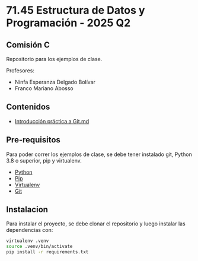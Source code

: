 # 71.45 Estructura de Datos y Programación - 2025 Q2
## Comisión C

Repositorio para los ejemplos de clase.

Profesores:
- Ninfa Esperanza Delgado Bolívar
- Franco Mariano Abosso

## Contenidos

- [Introducción práctica a Git.md](.docs/Git.md)

## Pre-requisitos
Para poder correr los ejemplos de clase, se debe tener instalado git, Python 3.8 o superior, pip y virtualenv.
- [Python](https://www.python.org/downloads/)
- [Pip](https://pip.pypa.io/en/stable/installation/)
- [Virtualenv](https://virtualenv.pypa.io/en/latest/installation.html)
- [Git](https://git-scm.com/book/en/v2/Getting-Started-Installing-Git)

## Instalacion
Para instalar el proyecto, se debe clonar el repositorio y luego instalar las dependencias con:
```bash
virtualenv .venv
source .venv/bin/activate
pip install -r requirements.txt
```